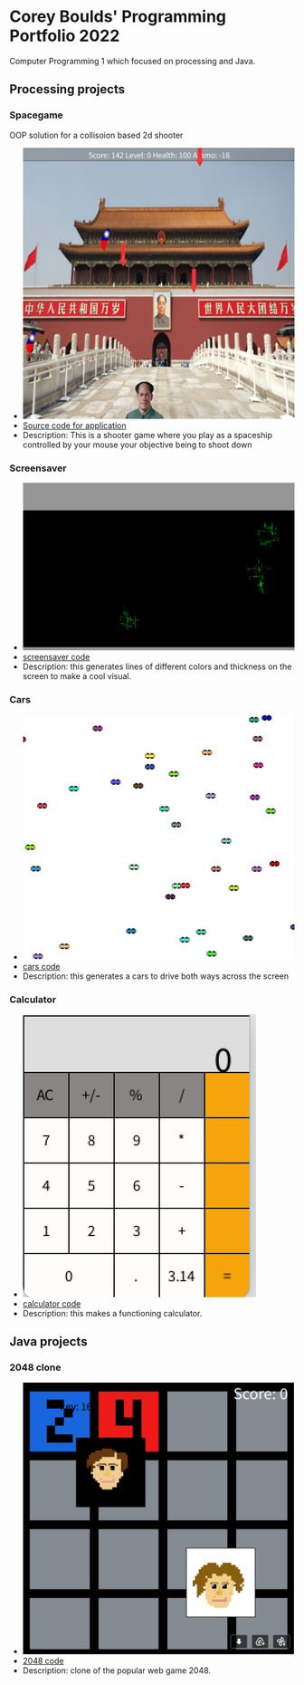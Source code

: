 # Corey Boulds' Programming Portfolio 2022
Computer Programming 1 which focused on processing and Java.

## Processing projects 


### Spacegame
OOP solution for a collisoion based 2d shooter
* ![Screen capture of running application](https://github.com/coreyboulds/programming-portfolio/blob/gh-pages/images/spacegame.png?raw=true)
* [Source code for application](https://github.com/coreyboulds/programming-portfolio/blob/gh-pages/Text/kgiug%20text.txt)
* Description: This is a shooter game where you play as a spaceship controlled by your mouse your objective being to shoot down

### Screensaver
* ![screensaver screenshot](https://github.com/coreyboulds/programming-portfolio/blob/gh-pages/images/Screen%20Shot%202022-05-27%20at%2012.11.56%20PM.png?raw=true)
* [screensaver code](https://github.com/coreyboulds/programming-portfolio/blob/gh-pages/Text/screensaver%20code%20text.txt)
* Description: this generates lines of different colors and thickness on the screen to make a cool visual.

### Cars 
* ![cars screenshot](https://github.com/coreyboulds/programming-portfolio/blob/gh-pages/images/Screen%20Shot%202022-05-27%20at%2012.26.43%20PM.png)
* [cars code](https://github.com/coreyboulds/programming-portfolio/blob/gh-pages/Text/igjuyg%20text.txt)
* Description: this generates a cars to drive both ways across the screen

### Calculator
* ![calculator screenshot](https://github.com/coreyboulds/programming-portfolio/blob/gh-pages/images/Screen%20Shot%202022-05-27%20at%2012.43.55%20PM.png)
* [calculator code](https://github.com/coreyboulds/programming-portfolio/blob/gh-pages/Text/zxcvhjkl%20text.txt)
* Description: this makes a functioning calculator. 

## Java projects 

### 2048 clone 
* ![2048 screenshot](https://github.com/coreyboulds/programming-portfolio/blob/gh-pages/images/2048.png?raw=true)
* [2048 code](https://github.com/coreyboulds/programming-portfolio/blob/gh-pages/Text/tile%20text.txt)
* Description: clone of the popular web game 2048. 

